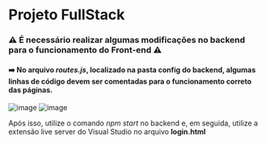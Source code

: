 # Projeto FullStack
### ⚠️ É necessário realizar algumas modificações no backend para o funcionamento do Front-end ⚠️
#### ➡️ No arquivo *routes.js*, localizado na pasta config do backend, algumas linhas de código devem ser comentadas para o funcionamento correto das páginas.
![image](https://github.com/do-Lopes/Projeto_FullStack/assets/104912926/b5d1c4e4-f320-4d8e-bea6-fac5e62bcf35)
![image](https://github.com/do-Lopes/Projeto_FullStack/assets/104912926/ce94ac5e-35a9-459f-8558-5450df9619ce)

Após isso, utilize o comando *npm start* no backend e, em seguida, utilize a extensão live server do Visual Studio no arquivo **login.html**
